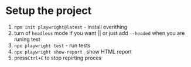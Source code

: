 # Setup the project

1. `npm init playwright@latest` - install everithing
2. turn of `headless` mode if you want || or just add `--headed` when you are runing test 
3. `npx playwright test` - run tests
4. `npx playwright show-report ` show HTML report
5. press`Ctrl+C` to stop repirting proces  